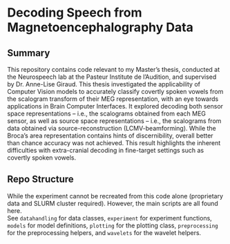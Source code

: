 # Decoding Speech from Magnetoencephalography Data

## Summary
This repository contains code relevant to my Master’s thesis, conducted at the Neurospeech lab at the Pasteur Institute de l’Audition, and supervised by Dr. Anne-Lise Giraud.
This thesis investigated the applicability of Computer Vision models to accurately classify covertly spoken vowels from the scalogram transform of their MEG representation, with an eye towards applications in Brain Computer Interfaces. It explored decoding both sensor space representations – i.e., the scalograms obtained from each MEG sensor, as well as source space representations – i.e., the scalograms from data obtained via source-reconstruction (LCMV-beamforming). 
While the Broca’s area representation contains hints of discernibility, overall better than chance accuracy was not achieved. This result highlights the inherent difficulties with extra-cranial decoding in fine-target settings such as covertly spoken vowels. 

## Repo Structure
While the experiment cannot be recreated from this code alone (proprietary data and SLURM cluster required). However, the main scripts are all found here.  
See `datahandling` for data classes, `experiment` for experiment functions, `models` for model definitions, `plotting` for the plotting class, `preprocessing` for the preprocessing helpers, and `wavelets` for the wavelet helpers. 

